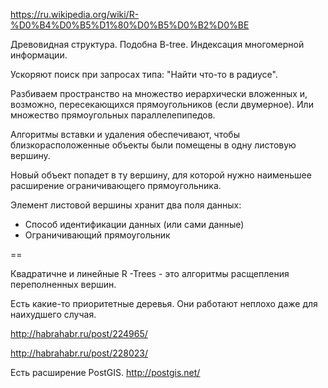 https://ru.wikipedia.org/wiki/R-%D0%B4%D0%B5%D1%80%D0%B5%D0%B2%D0%BE

Древовидная структура. Подобна B-tree.
Индексация многомерной информации.

Ускоряют поиск при запросах типа: "Найти что-то в радиусе".

Разбиваем пространство на множество иерархически вложенных и, возможно, пересекающихся прямоугольников (если двумерное). Или множество прямоугольных параллелепипедов.

Алгоритмы вставки и удаления обеспечивают, чтобы близкорасположенные объекты были помещены в одну листовую вершину.


Новый объект попадет в ту вершину, для которой нужно наименьшее расширение ограничивающего прямоугольника.


Элемент листовой вершины хранит два поля данных:

* Способ идентификации данных (или сами данные)
* Ограничивающий прямоугольник

==

Квадратичне и линейные R -Trees - это алгоритмы расщепления переполненных вершин.

Есть какие-то приоритетные деревья. Они работают неплохо даже для наихудшего случая.

http://habrahabr.ru/post/224965/




http://habrahabr.ru/post/228023/

Есть расширение PostGIS.
http://postgis.net/


